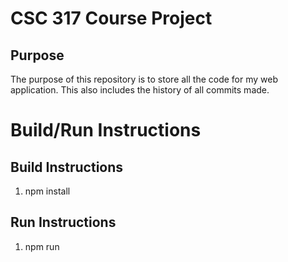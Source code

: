 # CSC 317 Course Project

## Purpose

The purpose of this repository is to store all the code for my web application. This also includes the history of all commits made.


# Build/Run Instructions

## Build Instructions
1. npm install

## Run Instructions
1. npm run
